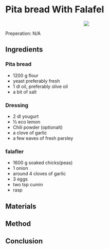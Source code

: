 # Pita bread With Falafel
<p align="center">
<img src="example.png" />
</p>

Preperation: N/A

## Ingredients

### Pita bread
* 1200 g flour
* yeast preferably fresh
* 1 dl oil, preferably olive oil
* a bit of salt

### Dressing
* 2 dl yougurt
* ½ eco lemon
* Chili powder (optionalt)
* a clove of garlic
* a few eaves of fresh parsley

### falafler
* 1600 g soaked chicks(peas)
* 1 onion
* around 4 cloves of garlic
* 3 eggs
* two tsp cumin
* rasp

## Materials

## Method

## Conclusion
